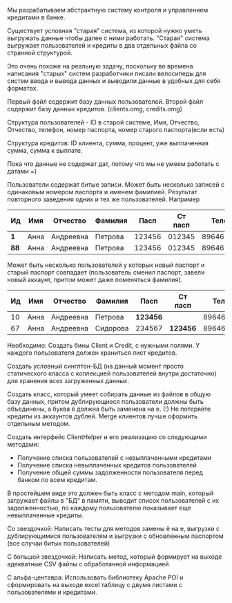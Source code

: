 Мы разрабатываем абстрактную систему контроля и управлением кредитами в банке. 

Существует условная "старая" система, из которой нужно уметь выгружать данные чтобы далее с ними работать. 
"Старая" система выгружает пользователей и кредиты в два отдельных файла со странной структурой. 

Это очень похоже на реальную задачу, поскольку во времена написания "старых" систем разработчики писали велосипеды для систем ввода и вывода данных и выводили данные в удобных для себя форматах. 

Первый файл содержит базу данных пользователей. 
Второй файл содержит базу данных кредитов. (clients.omg, credits.omg)

Структура пользователей - ID в старой системе, Имя, Отчество, Отчество, телефон, номер паспорта, номер старого паспорта(если есть)

Структура кредитов: ID клиента, сумма, процент, уже выплаченная сумма, сумма к выплате. 

Пока что данные не содержат дат, потому что мы не умеем работать с датами =)

Пользователи содержат битые записи. Может быть несколько записей с одинаковым номером паспорта и именем фамилией. 
Результат повторного заведения одних и тех же пользователей. 
Например 

Ид | Имя  | Отчество  | Фамилия | Пасп   | Ст пасп| Телефон    |
---|------|-----------|---------|--------|--------|-------------
**1**  | Анна | Андреевна | Петрова | 123456 | 012345 | 89646666666|
**88** | Анна | Андреевна | Петрова | 123456 | 012345 | 89646666666|

Может быть несколько пользователей у которых новый паспорт и старый паспорт совпадает (пользователь сменил паспорт, завели новый аккаунт, притом может даже поменяться фамилия).

Ид | Имя  | Отчество  | Фамилия | Пасп   | Ст пасп| Телефон    |
---|------|-----------|---------|--------|--------|-------------
10 | Анна | Андреевна | Петрова | **123456** |        | 89646666666|
67 | Анна | Андреевна | Сидорова | 234567 | **123456** | 89646666666|

Необходимо:
Создать бины Client и Credit, с нужными полями. У каждого пользователя должен храниться лист кредитов. 

Создать условный синглтон-БД (на данный момент просто статического класса с коллекцией пользователей внутри достаточно) для хранения всех загруженных данных. 

Создать класс, который умеет собирать данные из файлов в общую базу данных, притом дублирующиеся пользователи должны быть объединены, а буква ё должна быть заменена на е. 
(!) Не потеряйте кредиты из аккаунтов дублей. Merge клиентов лучше оформить отдельным методом. 

Создать интерфейс ClientHelper и его реализацию со следующими методами:
* Получение списка пользователей с невыплаченными кредитами
* Получение списка невыплаченных кредитов пользователей
* Получение общей суммы задолженности пользователя перед банком по всем кредитам. 


В простейшем виде это должен быть класс с методом main, который загружает файлы в "БД" в памяти, выводит список пользователей с их задолженностью, по каждому пользователю показывает еще невыплаченные кредиты. 

Со звездочкой:
Написать тесты для методов замены ё на е, выгрузки с дублирующимися пользователям и выгрузки с обновленным паспортом (все случаи битых пользователей)

С большой звездочкой:
Написать метод, который формирует на выходе адекватные CSV файлы с обработанной информацией

С альфа-центавра:
Использовать библиотеку Apache POI и сформировать на выходе excel таблицу с двумя листами с пользователями и кредитами. 



